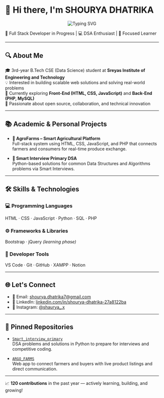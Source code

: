 # 👋 Hi there, I'm SHOURYA DHATRIKA

<p align="center">
  <img src="https://readme-typing-svg.herokuapp.com?font=Fira+Code&size=16&pause=1000&color=36BCF7&center=true&vCenter=true&width=400&lines=Aspiring+Full+Stack+Developer;DSA+%26+Open+Source+Learner;Learning+HTML%2C+CSS%2C+JS+%26+PHP" alt="Typing SVG" />
</p>

🚀 Full Stack Developer in Progress | 💻 DSA Enthusiast | 🎯 Focused Learner

---

## 🔍 About Me

🎓 3rd-year B.Tech CSE (Data Science) student at **Sreyas Institute of Engineering and Technology**  
💡 Interested in building scalable web solutions and solving real-world problems  
🌱 Currently exploring **Front-End (HTML, CSS, JavaScript)** and **Back-End (PHP, MySQL)**  
💬 Passionate about open source, collaboration, and technical innovation

---

## 📚 Academic & Personal Projects

- **🌿 AgroFarms – Smart Agricultural Platform**  
  Full-stack system using HTML, CSS, JavaScript, and PHP that connects farmers and consumers for real-time produce exchange.

- **📘 Smart Interview Primary DSA**  
  Python-based solutions for common Data Structures and Algorithms problems via Smart Interviews.

---

## 🛠️ Skills & Technologies

### 💻 Programming Languages
HTML · CSS · JavaScript · Python · SQL · PHP

### ⚙️ Frameworks & Libraries
Bootstrap · jQuery *(learning phase)*

### 🧰 Developer Tools
VS Code · Git · GitHub · XAMPP · Notion

---

## 🌐 Let's Connect

- 📧 Email: [shourya.dhatrika7@gmail.com](mailto:shourya.dhatrika7@gmail.com)  
- 🔗 LinkedIn: [linkedin.com/in/shourya-dhatrika-27a8122ba](https://www.linkedin.com/in/shourya-dhatrika-27a8122ba)  
- 📸 Instagram: [@shaurya_.x](https://www.instagram.com/shaurya_.x)

---

## 📌 Pinned Repositories

- [`Smart_interview_primary`](https://github.com/Shouryadhatrika/Smart_interview_primary)  
  DSA problems and solutions in Python to prepare for interviews and competitive coding.

- [`ARGO_FARMS`](https://github.com/Shouryadhatrika/ARGO_FARMS)  
  Web app to connect farmers and buyers with live product listings and direct communication.

---

📈 **120 contributions** in the past year — actively learning, building, and growing!
